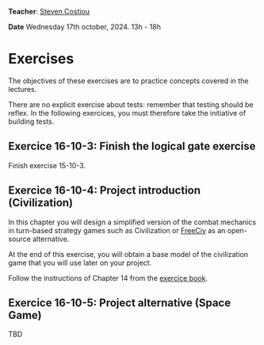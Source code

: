 **Teacher**: [Steven Costiou](https://kloum.io/costiou)

**Date** Wednesday 17th october, 2024. 13h - 18h

# Exercises

The objectives of these exercises are to practice concepts covered in the lectures.

There are no explicit exercise about tests: remember that testing should be reflex.
In the following exercices, you must therefore take the initiative of building tests.

## Exercice 16-10-3: Finish the logical gate exercise

Finish exercise 15-10-3.


## Exercice 16-10-4: Project introduction (Civilization)

In this chapter you will design a simplified version of the combat mechanics in turn-based strategy games such as Civilization or [FreeCiv](https://en.wikipedia.org/wiki/Freeciv) as an open-source alternative. 

At the end of this exercise, you will obtain a base model of the civilization game that you will use later on your project.

Follow the instructions of Chapter 14 from the [exercice book](http://rmod-pharo-mooc.lille.inria.fr/AdvancedDesignMooc/2024-04-01-CompanionExercise.pdf).

## Exercice 16-10-5: Project alternative (Space Game)

TBD